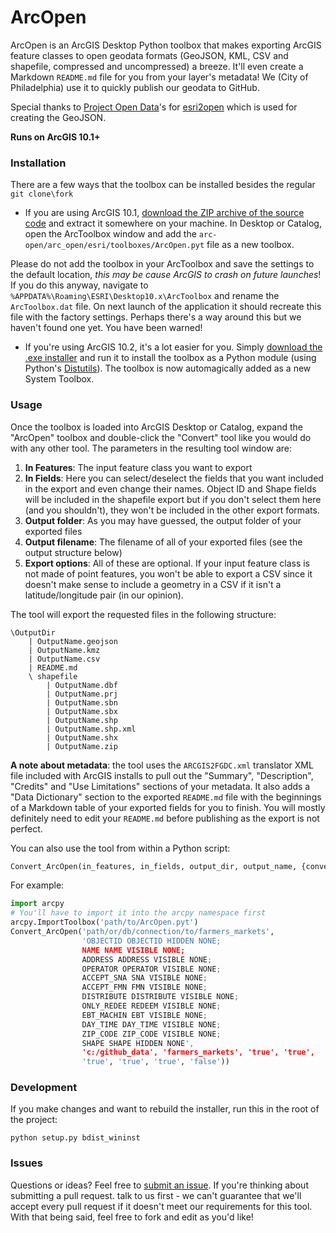 # ArcOpen  

ArcOpen is an ArcGIS Desktop Python toolbox that makes exporting ArcGIS feature classes to open geodata formats (GeoJSON, KML, CSV and shapefile, compressed and uncompressed) a breeze. It'll even create a Markdown `README.md` file for you from your layer's metadata! We (City of Philadelphia) use it to quickly publish our geodata to GitHub.

Special thanks to [Project Open Data](https://github.com/project-open-data)'s for [esri2open](https://github.com/project-open-data/esri2open) which is used for creating the GeoJSON.  

**Runs on ArcGIS 10.1+**

### Installation

There are a few ways that the toolbox can be installed besides the regular `git clone\fork`

* If you are using ArcGIS 10.1, [download the ZIP archive of the source code](https://github.com/CityOfPhiladelphia/arc-open/archive/v1.0.zip) and extract it somewhere on your machine. In Desktop or Catalog, open the ArcToolbox window and add the `arc-open/arc_open/esri/toolboxes/ArcOpen.pyt` file as a new toolbox.  

Please do not add the toolbox in your ArcToolbox and save the settings to the default location, *this may be cause ArcGIS to crash on future launches*! If you do this anyway, navigate to `%APPDATA%\Roaming\ESRI\Desktop10.x\ArcToolbox` and rename the `ArcToolbox.dat` file. On next launch of the application it should recreate this file with the factory settings. Perhaps there's a way around this but we haven't found one yet. You have been warned!

* If you're using ArcGIS 10.2, it's a lot easier for you. Simply [download the .exe installer](https://github.com/CityOfPhiladelphia/arc-open/releases/download/v1.0/ArcOpen-1.0.0.exe) and run it to install the toolbox as a Python module (using Python's [Distutils](http://blogs.esri.com/esri/arcgis/2013/08/13/extending-geoprocessing-through-python-modules/)). The toolbox is now automagically added as a new System Toolbox.

### Usage

Once the toolbox is loaded into ArcGIS Desktop or Catalog, expand the "ArcOpen" toolbox and double-click the "Convert" tool like you would do with any other tool. The parameters in the resulting tool window are:

1. **In Features**: The input feature class you want to export
2. **In Fields**: Here you can select/deselect the fields that you want included in the export and even change their names. Object ID and Shape fields will be included in the shapefile export but if you don't select them here (and you shouldn't), they won't be included in the other export formats.
3. **Output folder**: As you may have guessed, the output folder of your exported files
4. **Output filename**: The filename of all of your exported files (see the output structure below)
5. **Export options**: All of these are optional. If your input feature class is not made of point features, you won't be able to export a CSV since it doesn't make sense to include a geometry in a CSV if it isn't a latitude/longitude pair (in our opinion).

The tool will export the requested files in the following structure:

    \OutputDir
        | OutputName.geojson
        | OutputName.kmz
        | OutputName.csv
        | README.md
        \ shapefile
            | OutputName.dbf
            | OutputName.prj
            | OutputName.sbn
            | OutputName.sbx
            | OutputName.shp
            | OutputName.shp.xml
            | OutputName.shx
            | OutputName.zip

**A note about metadata**: the tool uses the `ARCGIS2FGDC.xml` translator XML file included with ArcGIS installs to pull out the "Summary", "Description", "Credits" and "Use Limitations" sections of your metadata. It also adds a "Data Dictionary" section to the exported `README.md` file with the beginnings of a Markdown table of your exported fields for you to finish. You will mostly definitely need to edit your `README.md` before publishing as the export is not perfect.  

You can also use the tool from within a Python script:

```python
Convert_ArcOpen(in_features, in_fields, output_dir, output_name, {convert_4326}, {convert_geojson}, {convert_kmz}, {convert_csv}, {convert_metadata}, {debug})
```
For example:  

```python
import arcpy
# You'll have to import it into the arcpy namespace first
arcpy.ImportToolbox('path/to/ArcOpen.pyt') 
Convert_ArcOpen('path/or/db/connection/to/farmers_markets',
                'OBJECTID OBJECTID HIDDEN NONE;
                NAME NAME VISIBLE NONE;
                ADDRESS ADDRESS VISIBLE NONE;
                OPERATOR OPERATOR VISIBLE NONE;
                ACCEPT_SNA SNA VISIBLE NONE;
                ACCEPT_FMN FMN VISIBLE NONE;
                DISTRIBUTE DISTRIBUTE VISIBLE NONE;
                ONLY_REDEE REDEEM VISIBLE NONE;
                EBT_MACHIN EBT VISIBLE NONE;
                DAY_TIME DAY_TIME VISIBLE NONE;
                ZIP_CODE ZIP_CODE VISIBLE NONE;
                SHAPE SHAPE HIDDEN NONE',
                'c:/github_data', 'farmers_markets', 'true', 'true',
                'true', 'true', 'true', 'false'))
```

### Development

If you make changes and want to rebuild the installer, run this in the root of the project:

    python setup.py bdist_wininst

### Issues
Questions or ideas? Feel free to [submit an issue](https://github.com/CityOfPhiladelphia/arc-open/issues/new). If you're thinking about submitting a pull request. talk to us first - we can't guarantee that we'll accept every pull request if it doesn't meet our requirements for this tool. With that being said, feel free to fork and edit as you'd like!